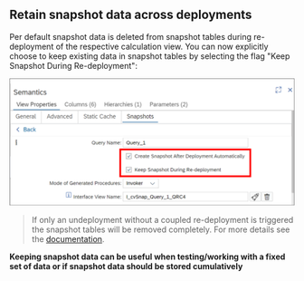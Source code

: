 ## Retain snapshot data across deployments

Per default snapshot data is deleted from snapshot tables during re-deployment of the respective calculation view. You can now explicitly choose to keep existing data in snapshot tables by selecting the flag "Keep Snapshot During Re-deployment":

![keep snapshot](./screenshots/retainSnapshot.png)

>If only an undeployment without a coupled re-deployment is triggered the snapshot tables will be removed completely. For more details see the [documentation](https://help.sap.com/docs/HANA_CLOUD_DATABASE/d625b46ef0b445abb2c2fd9ba008c265/d35f768ce50145d2ad0e5916898f004d.html).

**Keeping snapshot data can be useful when testing/working with a fixed set of data or if snapshot data should be stored cumulatively**


